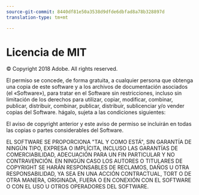```yaml
---
source-git-commit: 8440df81e50a3538d9dfde6dbfad8a78b328897d
translation-type: tm+mt

---
```

# Licencia de MIT

© Copyright 2018 Adobe. All rights reserved.

El permiso se concede, de forma gratuita, a cualquier persona que obtenga una copia
de este software y a los archivos de documentación asociados (el «Software»),
para tratar
en el Software sin restricciones, incluso sin limitación de los derechos
para utilizar, copiar, modificar, combinar, publicar, distribuir, combinar, publicar, distribuir, sublicenciar y/o vender
copias del Software. hágalo, sujeta a las condiciones siguientes:

El aviso de copyright anterior y este aviso de permiso se incluirán en todas
las copias o partes considerables del Software.

EL SOFTWARE SE PROPORCIONA "TAL Y COMO ESTÁ", SIN GARANTÍA DE NINGÚN TIPO, EXPRESA O
IMPLÍCITA, INCLUSO LAS GARANTÍAS DE COMERCIABILIDAD,
ADECUACIÓN PARA UN FIN PARTICULAR Y NO CONTRAVENCIÓN. EN NINGÚN CASO LOS AUTORES O TITULARES DE COPYRIGHT SE HARÁN RESPONSABLES DE RECLAMOS, DAÑOS U OTRA
RESPONSABILIDAD, YA SEA EN UNA ACCIÓN CONTRACTUAL, TORT O DE OTRA MANERA, ORIGINADA, FUERA O EN CONEXIÓN CON EL SOFTWARE O CON EL USO U OTROS OPERADORES DEL SOFTWARE.

